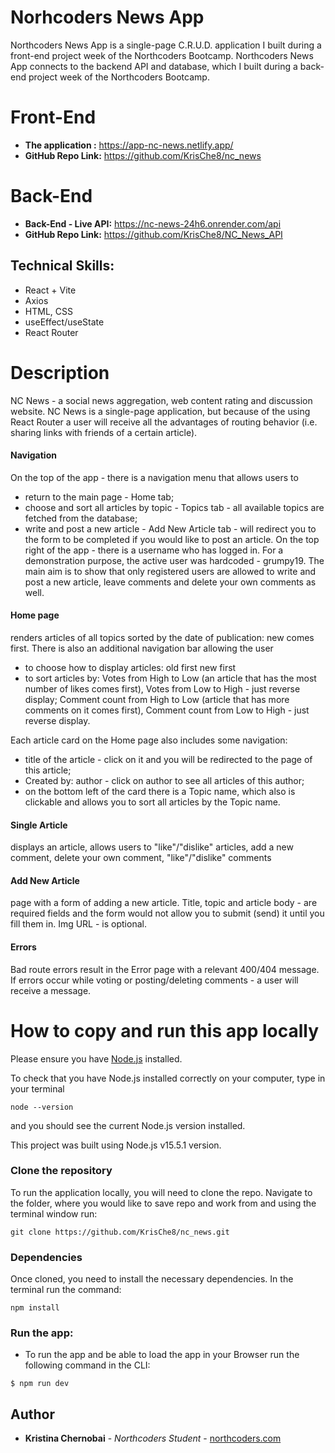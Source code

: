 # Norhcoders News App

Northcoders News App is a single-page C.R.U.D. application I built during a front-end project week of the Northcoders Bootcamp.
Northcoders News App connects to the backend API and database, which I built during a back-end project week of the Northcoders Bootcamp.

# Front-End
- **The application :** https://app-nc-news.netlify.app/
- **GitHub Repo Link:** https://github.com/KrisChe8/nc_news

# Back-End
- **Back-End - Live API:** https://nc-news-24h6.onrender.com/api
- **GitHub Repo Link:** https://github.com/KrisChe8/NC_News_API


## Technical Skills:
- React + Vite
- Axios
- HTML, CSS
- useEffect/useState
- React Router


# Description

NC News - a social news aggregation, web content rating and discussion website. 
NC News is a single-page application, but because of the using React Router a user will receive all the advantages of routing behavior (i.e. sharing links with friends of a certain article).

#### Navigation

On the top of the app - there is a navigation menu that allows users to
- return to the main page - Home tab; 
- choose and sort all articles by topic - Topics tab - all available topics are fetched from the database;
- write and post a new article - Add New Article tab - will redirect you to the form to be completed if you would like to post an article.
On the top right of the app - there is a username who has logged in.
For a demonstration purpose, the active user was hardcoded - grumpy19. The main aim is to show that only registered users are allowed to write and post a new article, leave comments and delete your own comments as well. 

#### Home page 

renders articles of all topics sorted by the date of publication: new comes first.
There is also an additional navigation bar allowing the user 
- to choose how to display articles: 
old first
new first
- to sort articles by: 
Votes from High to Low (an article that has the most number of likes comes first), 
Votes from Low to High - just reverse display;
Comment count from High to Low (article that has more comments on it comes first),
Comment count from Low to High - just reverse display.

Each article card on the Home page also includes some navigation:
- title of the article - click on it and you will be redirected to the page of this article;
- Created by: author - click on author to see all articles of this author;
- on the bottom left of the card there is a Topic name, which also is clickable and allows you to sort all articles by the Topic name.

#### Single Article

displays an article,
allows users to "like"/"dislike" articles,
add a new comment,
delete your own comment,
"like"/"dislike" comments

#### Add New Article

page with a form of adding a new article.
Title, topic and article body - are required fields and the form would not allow you to submit (send) it until you fill them in.
Img URL - is optional.

#### Errors

Bad route errors result in the Error page with a relevant  400/404 message.
If errors occur while voting or posting/deleting comments - a user will receive a message.

# How to copy and run this app locally

Please ensure you have [Node.js](https://nodejs.org/en/download/) installed.

To check that you have Node.js installed correctly on your computer, type in your terminal

```
node --version
```

and you should see the current Node.js version installed.

This project was built using Node.js v15.5.1 version.

### Clone the repository
To run the application locally, you will need to clone the repo. Navigate to the folder, where you would like to save repo and work from and using the terminal window run:

```
git clone https://github.com/KrisChe8/nc_news.git
```

### Dependencies 
Once cloned, you need to install the necessary dependencies. In the terminal run the command:

```
npm install
```

### Run the app:

- To run the app and be able to load the app in your Browser run the following command in the CLI:

```
$ npm run dev
```

## Author

* **Kristina Chernobai** - *Northcoders Student* - [northcoders.com](https://northcoders.com)


